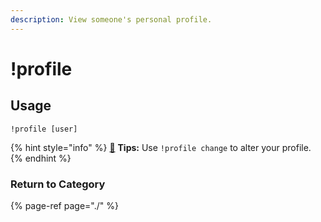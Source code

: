 ```yaml
---
description: View someone's personal profile.
---
```


# !profile

## Usage

```text
!profile [user]
```

{% hint style="info" %}
[🧙](https://emojipedia.org/mage/) **Tips:** Use `!profile change` to alter your profile.
{% endhint %}

### Return to Category

{% page-ref page="./" %}

